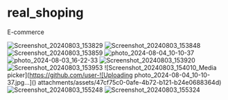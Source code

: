 # real_shoping

E-commerce 

![Screenshot_20240803_153829](https://github.com/user-attachments/assets/45345474-c77f-4981-9f50-12f669db1dfc)
![Screenshot_20240803_153848](https://github.com/user-attachments/assets/42aefe46-30cd-4825-b829-aeaa5c038f47)
![Screenshot_20240803_153859](https://github.com/user-attachments/assets/37996586-a521-4ee3-92a3-312b859bb3a8)
![photo_2024-08-04_10-10-37](https://github.com/user-attachments/assets/07bba680-e70e-4d6a-b9cc-07ebe71db5d4)
![photo_2024-08-03_16-22-33](https://github.com/user-attachments/assets/a945d81c-91ee-4c2d-a928-7b87e6ef98c6)
![Screenshot_20240803_153920](https://github.com/user-attachments/assets/bb655e0f-44e8-486d-af31-82f8a9ee068b)
![Screenshot_20240803_153953](https://github.com/user-attachments/assets/757a172b-2b65-4730-9f96-72a22e84f0cb)
![Screenshot_20240803_154010_Media picker](https://github.com/user-![Uploading photo_2024-08-04_10-10-37.jpg…]()
attachments/assets/47cf75c0-0afe-4b72-b121-b24e0688364d)
![Screenshot_20240803_155248](https://github.com/user-attachments/assets/92089303-3033-4e1f-b5b4-280033500b1d)
![Screenshot_20240803_155324](https://github.com/user-attachments/assets/87336399-f858-47d2-9e12-535076df4f7a)
